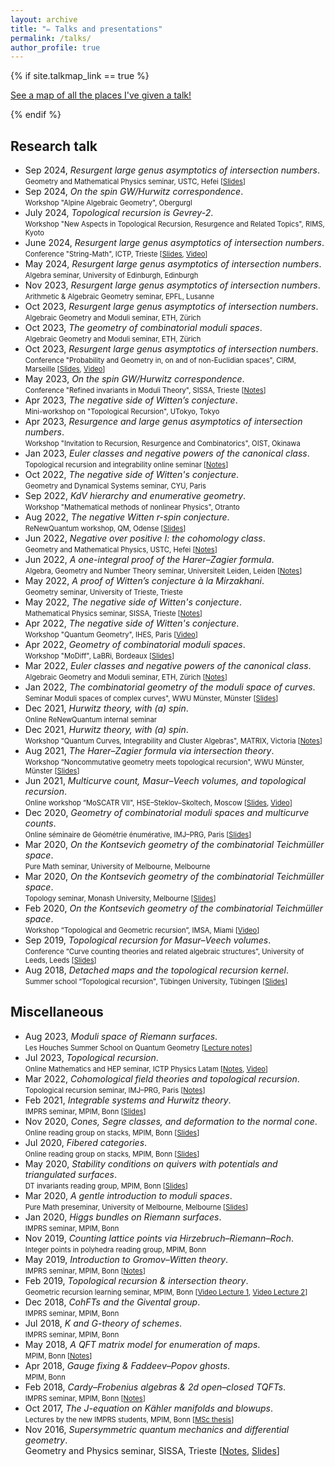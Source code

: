 ```yaml
---
layout: archive
title: "✏️ Talks and presentations"
permalink: /talks/
author_profile: true
---
```


{% if site.talkmap_link == true %}

<p style="text-decoration:underline;"><a href="/talkmap.html">See a map of all the places I've given a talk!</a></p>

{% endif %}

<!-- {% for post in site.talks reversed %}
  {% include archive-single-talk.html %}
{% endfor %} -->

Research talk
------
* Sep 2024, *Resurgent large genus asymptotics of intersection numbers*.  
<span style="font-size: 0.8em;">Geometry and Mathematical Physics seminar, USTC, Hefei \[[Slides](http://agiacche.github.io/files/talks/2024.09.pdf)\]</span> 
* Sep 2024, *On the spin GW/Hurwitz correspondence*.  
<span style="font-size: 0.8em;">Workshop "Alpine Algebraic Geometry", Obergurgl</span> 
* July 2024, *Topological recursion is Gevrey-2*.  
<span style="font-size: 0.8em;">Workshop "New Aspects in Topological Recursion, Resurgence and Related Topics", RIMS, Kyoto</span> 
* June 2024, *Resurgent large genus asymptotics of intersection numbers*.  
<span style="font-size: 0.8em;">Conference "String-Math", ICTP, Trieste \[[Slides](http://agiacche.github.io/files/talks/2024.06.pdf), [Video](https://www.youtube.com/watch?v=zGcl9P7dlns)\]</span> 
* May 2024, *Resurgent large genus asymptotics of intersection numbers*.  
<span style="font-size: 0.8em;">Algebra seminar, University of Edinburgh, Edinburgh</span> 
* Nov 2023, *Resurgent large genus asymptotics of intersection numbers*.  
<span style="font-size: 0.8em;">Arithmetic & Algebraic Geometry seminar, EPFL, Lusanne</span> 
* Oct 2023, *Resurgent large genus asymptotics of intersection numbers*.  
<span style="font-size: 0.8em;">Algebraic Geometry and Moduli seminar, ETH, Zürich</span> 
* Oct 2023, *The geometry of combinatorial moduli spaces*.  
<span style="font-size: 0.8em;">Algebraic Geometry and Moduli seminar, ETH, Zürich</span> 
* Oct 2023, *Resurgent large genus asymptotics of intersection numbers*.  
<span style="font-size: 0.8em;">Conference "Probability and Geometry in, on and of non-Euclidian spaces", CIRM, Marseille \[[Slides](http://agiacche.github.io/files/talks/2023.10.pdf), [Video](https://www.youtube.com/watch?v=n-hGpinubY0)\]</span> 
* May 2023, *On the spin GW/Hurwitz correspondence*.  
<span style="font-size: 0.8em;">Conference "Refined invariants in Moduli Theory", SISSA, Trieste \[[Notes](http://agiacche.github.io/files/talks/2023.05.pdf)\]</span> 
* Apr 2023, *The negative side of Witten’s conjecture*.  
<span style="font-size: 0.8em;">Mini-workshop on "Topological Recursion", UTokyo, Tokyo</span> 
* Apr 2023, *Resurgence and large genus asymptotics of intersection numbers*.  
<span style="font-size: 0.8em;"> Workshop "Invitation to Recursion, Resurgence and Combinatorics", OIST, Okinawa</span> 
* Jan 2023, *Euler classes and negative powers of the canonical class*.  
<span style="font-size: 0.8em;">Topological recursion and integrability online seminar \[[Notes](http://agiacche.github.io/files/talks/2023.01.pdf)\]</span> 
* Oct 2022, *The negative side of Witten's conjecture*.  
<span style="font-size: 0.8em;">Geometry and Dynamical Systems seminar, CYU, Paris</span> 
* Sep 2022, *KdV hierarchy and enumerative geometry*.  
<span style="font-size: 0.8em;">Workshop "Mathematical methods of nonlinear Physics", Otranto</span> 
* Aug 2022, *The negative Witten r-spin conjecture*.  
<span style="font-size: 0.8em;">ReNewQuantum workshop, QM, Odense \[[Slides](http://agiacche.github.io/files/talks/2022.08.pdf)\]</span> 
* Jun 2022, *Negative over positive I: the cohomology class*.  
<span style="font-size: 0.8em;">Geometry and Mathematical Physics, USTC, Hefei \[[Notes](http://agiacche.github.io/files/talks/2022.06.Theta.pdf)\]</span> 
* Jun 2022, *A one-integral proof of the Harer–Zagier formula*.  
<span style="font-size: 0.8em;">Algebra, Geometry and Number Theory seminar, Universiteit Leiden, Leiden \[[Notes](http://agiacche.github.io/files/talks/2022.06.HZ.pdf)\]</span> 
* May 2022, *A proof of Witten’s conjecture à la Mirzakhani*.  
<span style="font-size: 0.8em;">Geometry seminar, University of Trieste, Trieste</span> 
* May 2022, *The negative side of Witten's conjecture*.  
<span style="font-size: 0.8em;">Mathematical Physics seminar, SISSA, Trieste \[[Notes](http://agiacche.github.io/files/talks/2022.05.pdf)\]</span> 
* Apr 2022, *The negative side of Witten's conjecture*.  
<span style="font-size: 0.8em;">Workshop "Quantum Geometry", IHES, Paris \[[Video](https://www.youtube.com/watch?v=k8lFAhzdLjk)\]</span> 
* Apr 2022, *Geometry of combinatorial moduli spaces*.  
<span style="font-size: 0.8em;">Workshop "MoDiff", LaBRi, Bordeaux \[[Slides](http://agiacche.github.io/files/talks/2022.04.pdf)\]</span> 
* Mar 2022, *Euler classes and negative powers of the canonical class*.  
<span style="font-size: 0.8em;">Algebraic Geometry and Moduli seminar, ETH, Zürich \[[Notes](http://agiacche.github.io/files/talks/2022.03.pdf)\]</span> 
* Jan 2022, *The combinatorial geometry of the moduli space of curves*.  
<span style="font-size: 0.8em;">Seminar Moduli spaces of complex curves", WWU Münster, Münster \[[Slides](http://agiacche.github.io/files/talks/2022.01.pdf)\]</span> 
* Dec 2021, *Hurwitz theory, with (a) spin*.  
<span style="font-size: 0.8em;">Online ReNewQuantum internal seminar</span> 
* Dec 2021, *Hurwitz theory, with (a) spin*.  
<span style="font-size: 0.8em;">Workshop “Quantum Curves, Integrability and Cluster Algebras", MATRIX, Victoria \[[Notes](http://agiacche.github.io/files/talks/2021.12.pdf)\]</span> 
* Aug 2021, *The Harer–Zagier formula via intersection theory*.  
<span style="font-size: 0.8em;">Workshop “Noncommutative geometry meets topological recursion", WWU Münster, Münster \[[Slides](http://agiacche.github.io/files/talks/2021.08.pdf)\]</span> 
* Jun 2021, *Multicurve count, Masur–Veech volumes, and topological recursion*.  
<span style="font-size: 0.8em;">Online workshop “MoSCATR VII", HSE–Steklov–Skoltech, Moscow \[[Slides](http://agiacche.github.io/files/talks/2021.06.pdf), [Video](https://www.youtube.com/watch?v=mXfG-nHWGLY&list=PLq3E5oubNNoD0JiX9n-Q4y2WD9xj5lMpA&index=28)\]</span> 
* Dec 2020, *Geometry of combinatorial moduli spaces and multicurve counts*.  
<span style="font-size: 0.8em;">Online séminaire de Géométrie énumérative, IMJ–PRG, Paris \[[Slides](http://agiacche.github.io/files/talks/2020.12.pdf)\]</span> 
* Mar 2020, *On the Kontsevich geometry of the combinatorial Teichmüller space*.  
<span style="font-size: 0.8em;">Pure Math seminar, University of Melbourne, Melbourne</span> 
* Mar 2020, *On the Kontsevich geometry of the combinatorial Teichmüller space*.  
<span style="font-size: 0.8em;">Topology seminar, Monash University, Melbourne \[[Slides](http://agiacche.github.io/files/talks/2020.03.pdf)\]</span> 
* Feb 2020, *On the Kontsevich geometry of the combinatorial Teichmüller space*.  
<span style="font-size: 0.8em;">Workshop “Topological and Geometric recursion”, IMSA, Miami \[[Video](https://www.youtube.com/watch?v=AROUeiKNFAk)\]</span> 
* Sep 2019, *Topological recursion for Masur–Veech volumes*.  
<span style="font-size: 0.8em;">Conference “Curve counting theories and related algebraic structures”, University of Leeds, Leeds \[[Slides](http://agiacche.github.io/files/talks/2019.09.pdf)\]</span> 
* Aug 2018, *Detached maps and the topological recursion kernel*.  
<span style="font-size: 0.8em;">Summer school “Topological recursion", Tübingen University, Tübingen \[[Slides](http://agiacche.github.io/files/talks/2018.08.pdf)\]</span> 

Miscellaneous
------
* Aug 2023, *Moduli space of Riemann surfaces*.  
<span style="font-size: 0.8em;">Les Houches Summer School on Quantum Geometry \[[Lecture notes](https://arxiv.org/abs/2410.13273)\]</span> 
* Jul 2023, *Topological recursion*.  
<span style="font-size: 0.8em;">Online Mathematics and HEP seminar, ICTP Physics Latam \[[Notes](http://agiacche.github.io/files/talks/2023.07.pdf), [Video](https://www.youtube.com/watch?v=WNIjNJ6upz0)\]</span> 
* Mar 2022, *Cohomological field theories and topological recursion*.  
<span style="font-size: 0.8em;"> Topological recursion seminar, IMJ–PRG, Paris \[[Notes](http://agiacche.github.io/files/talks/2022.03.CohFTs.pdf)\]</span> 
* Feb 2021, *Integrable systems and Hurwitz theory*.  
<span style="font-size: 0.8em;">IMPRS seminar, MPIM, Bonn \[[Slides](http://agiacche.github.io/files/talks/2021.02.pdf)\]</span> 
* Nov 2020, *Cones, Segre classes, and deformation to the normal cone*.  
<span style="font-size: 0.8em;">Online reading group on stacks, MPIM, Bonn \[[Slides](http://agiacche.github.io/files/talks/2020.07.pdf)\]</span> 
* Jul 2020, *Fibered categories*.  
<span style="font-size: 0.8em;">Online reading group on stacks, MPIM, Bonn \[[Slides](http://agiacche.github.io/files/talks/2020.07.pdf)\]</span> 
* May 2020, *Stability conditions on quivers with potentials and triangulated surfaces*.  
<span style="font-size: 0.8em;">DT invariants reading group, MPIM, Bonn \[[Slides](http://agiacche.github.io/files/talks/2020.03.Quivers.pdf)\]</span> 
* Mar 2020, *A gentle introduction to moduli spaces*.  
<span style="font-size: 0.8em;">Pure Math preseminar, University of Melbourne, Melbourne \[[Slides](http://agiacche.github.io/files/talks/2020.03.moduli.pdf)\]</span> 
* Jan 2020, *Higgs bundles on Riemann surfaces*.  
<span style="font-size: 0.8em;">IMPRS seminar, MPIM, Bonn</span> 
* Nov 2019, *Counting lattice points via Hirzebruch–Riemann–Roch*.  
<span style="font-size: 0.8em;">Integer points in polyhedra reading group, MPIM, Bonn</span> 
* May 2019, *Introduction to Gromov–Witten theory*.  
<span style="font-size: 0.8em;">IMPRS seminar, MPIM, Bonn \[[Notes](http://agiacche.github.io/files/GW.pdf)\]</span> 
* Feb 2019, *Topological recursion & intersection theory*.  
<span style="font-size: 0.8em;">Geometric recursion learning seminar, MPIM, Bonn \[[Video Lecture 1](https://www.youtube.com/watch?v=WKp7tv3Sihk&list=PLkiJkLsavLV_elfgUnktM45o8vZmfnvQL&index=9), [Video Lecture 2](https://www.youtube.com/watch?v=4XumsA4-sww&list=PLkiJkLsavLV_elfgUnktM45o8vZmfnvQL&index=10)\]</span> 
* Dec 2018, *CohFTs and the Givental group*.  
<span style="font-size: 0.8em;">IMPRS seminar, MPIM, Bonn</span> 
* Jul 2018, *K and G-theory of schemes*.  
<span style="font-size: 0.8em;">IMPRS seminar, MPIM, Bonn</span> 
* May 2018, *A QFT matrix model for enumeration of maps*.  
<span style="font-size: 0.8em;">MPIM, Bonn \[[Notes](http://agiacche.github.io/files/MatrixModelsGaugeTheories.pdf)\]</span> 
* Apr 2018, *Gauge fixing & Faddeev–Popov ghosts*.  
<span style="font-size: 0.8em;">MPIM, Bonn</span> 
* Feb 2018, *Cardy–Frobenius algebras & 2d open–closed TQFTs*.  
<span style="font-size: 0.8em;">IMPRS seminar, MPIM, Bonn \[[Notes](http://agiacche.github.io/files/open-closedTQFTs.pdf)\]</span> 
* Oct 2017, *The J-equation on Kähler manifolds and blowups*.  
<span style="font-size: 0.8em;">Lectures by the new IMPRS students, MPIM, Bonn \[[MSc thesis](http://agiacche.github.io/files/MScThesis.pdf)\]</span> 
* Nov 2016, *Supersymmetric quantum mechanics and differential geometry*.  
Geometry and Physics seminar, SISSA, Trieste \[[Notes](http://agiacche.github.io/files/SUSYMorse.pdf), [Slides](http://agiacche.github.io/files/talks/2016.11.pdf)\]</span> 